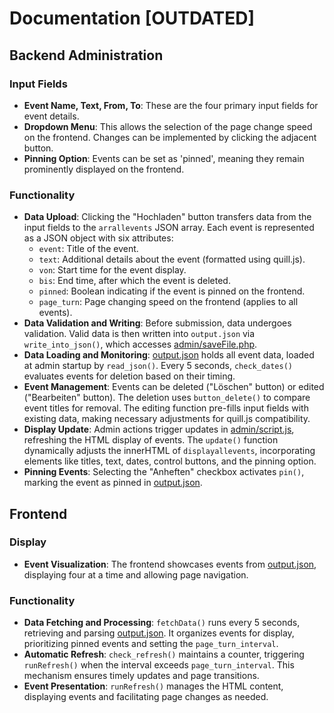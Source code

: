# Documentation [OUTDATED]

## Backend Administration

### Input Fields

- **Event Name, Text, From, To**: These are the four primary input fields for event details.
- **Dropdown Menu**: This allows the selection of the page change speed on the frontend. Changes can be implemented by clicking the adjacent button.
- **Pinning Option**: Events can be set as 'pinned', meaning they remain prominently displayed on the frontend.

### Functionality

- **Data Upload**: Clicking the "Hochladen" button transfers data from the input fields to the `arrallevents` JSON array. Each event is represented as a JSON object with six attributes:
  - `event`: Title of the event.
  - `text`: Additional details about the event (formatted using quill.js).
  - `von`: Start time for the event display.
  - `bis`: End time, after which the event is deleted.
  - `pinned`: Boolean indicating if the event is pinned on the frontend.
  - `page_turn`: Page changing speed on the frontend (applies to all events).
- **Data Validation and Writing**: Before submission, data undergoes validation. Valid data is then written into `output.json` via `write_into_json()`, which accesses [admin/saveFile.php](admin/saveFile.php).
- **Data Loading and Monitoring**: [output.json](output.json) holds all event data, loaded at admin startup by `read_json()`. Every 5 seconds, `check_dates()` evaluates events for deletion based on their timing.
- **Event Management**: Events can be deleted ("Löschen" button) or edited ("Bearbeiten" button). The deletion uses `button_delete()` to compare event titles for removal. The editing function pre-fills input fields with existing data, making necessary adjustments for quill.js compatibility.
- **Display Update**: Admin actions trigger updates in [admin/script.js](admin/script.js), refreshing the HTML display of events. The `update()` function dynamically adjusts the innerHTML of `displayallevents`, incorporating elements like titles, text, dates, control buttons, and the pinning option.
- **Pinning Events**: Selecting the "Anheften" checkbox activates `pin()`, marking the event as pinned in [output.json](output.json).

## Frontend

### Display

- **Event Visualization**: The frontend showcases events from [output.json](output.json), displaying four at a time and allowing page navigation.

### Functionality

- **Data Fetching and Processing**: `fetchData()` runs every 5 seconds, retrieving and parsing [output.json](output.json). It organizes events for display, prioritizing pinned events and setting the `page_turn_interval`.
- **Automatic Refresh**: `check_refresh()` maintains a counter, triggering `runRefresh()` when the interval exceeds `page_turn_interval`. This mechanism ensures timely updates and page transitions.
- **Event Presentation**: `runRefresh()` manages the HTML content, displaying events and facilitating page changes as needed.
